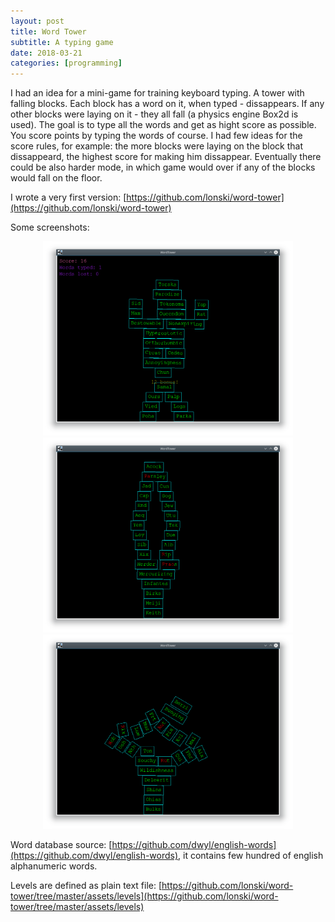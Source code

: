 ```yaml
---
layout: post
title: Word Tower
subtitle: A typing game
date: 2018-03-21
categories: [programming]
---
```

I had an idea for a mini-game for training keyboard typing. A tower with falling blocks. Each block has a word on it, when typed - dissappears. If any other blocks were laying on it - they all fall (a physics engine Box2d is used). The goal is to type all the words and get as hight score as possible. You score points by typing the words of course. I had few ideas for the score rules, for example: the more blocks were laying on the block that dissappeard, the highest score for making him dissappear. Eventually there could be also harder mode, in which game would over if any of the blocks would fall on the floor.

I wrote a very first version:
[https://github.com/lonski/word-tower](https://github.com/lonski/word-tower)

Some screenshots:

<div style="text-align:center">

<a href="https://raw.githubusercontent.com/lonski/word-tower/master/screenshots/Screenshot_20180320_234518.png">
<img src="https://raw.githubusercontent.com/lonski/word-tower/master/screenshots/Screenshot_20180320_234518.png" width="400"></a>
<a href="https://raw.githubusercontent.com/lonski/word-tower/master/screenshots/Screenshot_20180320_230703.png">
<img src="https://raw.githubusercontent.com/lonski/word-tower/master/screenshots/Screenshot_20180320_230703.png" width="400"></a>
<a href="https://raw.githubusercontent.com/lonski/word-tower/master/screenshots/Screenshot_20180320_230740.png">
<img src="https://raw.githubusercontent.com/lonski/word-tower/master/screenshots/Screenshot_20180320_230740.png" width="400"></a>

</div>

Word database source: [https://github.com/dwyl/english-words](https://github.com/dwyl/english-words), it contains few hundred of english alphanumeric words.

Levels are defined as plain text file: [https://github.com/lonski/word-tower/tree/master/assets/levels](https://github.com/lonski/word-tower/tree/master/assets/levels)
